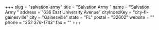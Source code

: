 +++
slug = "salvation-army"
title = "Salvation Army "
name = "Salvation Army "
address = "639 East University Avenue"
cityIndexKey = "city-fl-gainesville"
city = "Gainesville"
state = "FL"
postal = "32602"
website = ""
phone = "352 376-1743"
fax = ""
+++
